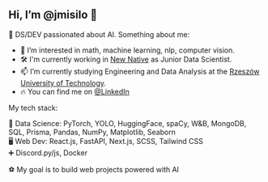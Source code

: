 ## Hi, I’m @jmisilo 👋

🥰 DS/DEV passionated about AI. Something about me:

- 👀 I’m interested in math, machine learning, nlp, computer vision.
- 🛠️ I'm currently working in [New Native](newnative.ai) as Junior Data Scientist.
- 📫 I’m currently studying Engineering and Data Analysis at the [Rzeszów University of Technology](https://w.prz.edu.pl/en/).
- 🔥 You can find me on [@LinkedIn](https://www.linkedin.com/in/jakub-misi%C5%82o-2bb6781ab/)

My tech stack:

🤖 Data Science: PyTorch, YOLO, HuggingFace, spaCy, W&B, MongoDB, SQL, Prisma, Pandas, NumPy, Matplotlib, Seaborn<br>
🖥 Web Dev: React.js, FastAPI, Next.js, SCSS, Tailwind CSS<br>
➕ Discord.py/js, Docker<br>


⚽ My goal is to build web projects powered with AI
